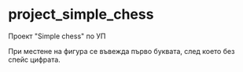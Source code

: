 # project_simple_chess
Проект "Simple chess" по УП

При местене на фигура се въвежда първо буквата, след което без спейс цифрата.
